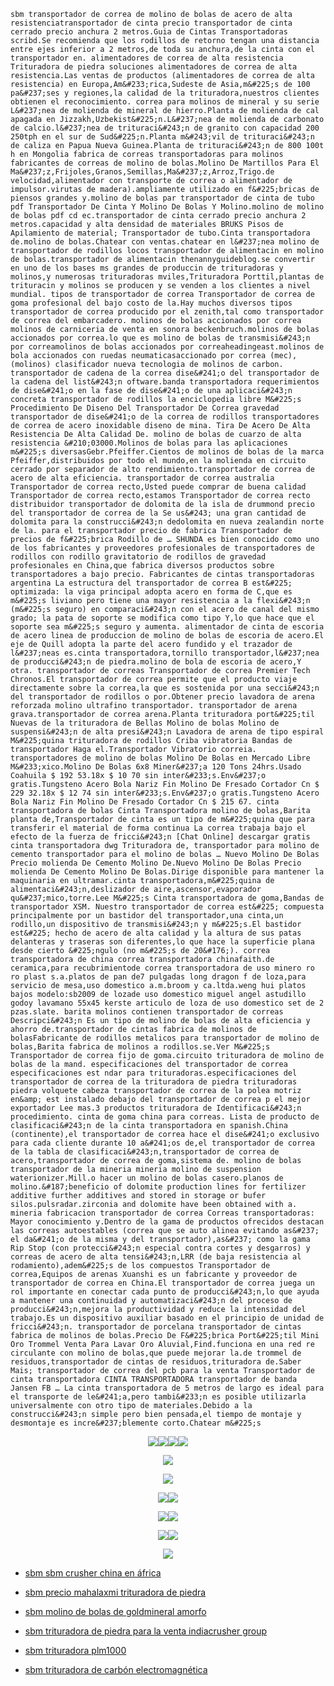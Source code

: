 
```
sbm transportador de correa de molino de bolas de acero de alta resistenciatransportador de cinta precio transportador de cinta cerrado precio anchura 2 metros.Guia de Cintas Transportadoras scribd.Se recomienda que los rodillos de retorno tengan una distancia entre ejes inferior a 2 metros,de toda su anchura,de la cinta con el transportador en. alimentadores de correa de alta resistencia Trituradora de piedra soluciones alimentadores de correa de alta resistencia.Las ventas de productos (alimentadores de correa de alta resistencia) en Europa,Am&#233;rica,Sudeste de Asia,m&#225;s de 100 pa&#237;ses y regiones,la calidad de la trituradora,nuestros clientes obtienen el reconocimiento. correa para molinos de mineral y su serie L&#237;nea de molienda de mineral de hierro.Planta de molienda de cal apagada en Jizzakh,Uzbekist&#225;n.L&#237;nea de molienda de carbonato de calcio.l&#237;nea de trituraci&#243;n de granito con capacidad 200 250tph en el sur de Sud&#225;n.Planta m&#243;vil de trituraci&#243;n de caliza en Papua Nueva Guinea.Planta de trituraci&#243;n de 800 100t h en Mongolia fabrica de correas transportadoras para molinos fabricantes de correas de molino de bolas.Molino De Martillos Para El Ma&#237;z,Frijoles,Granos,Semillas,Ma&#237;z,Arroz,Trigo.de velocidad,alimentador con transporte de correa o alimentador de impulsor.virutas de madera).ampliamente utilizado en f&#225;bricas de piensos grandes y.molino de bolas par transportador de cinta de tubo pdf Transportador De Cinta Y Molino De Bolas Y Molino.molino de molino de bolas pdf cd ec.transportador de cinta cerrado precio anchura 2 metros.capacidad y alta densidad de materiales BRUKS Pisos de Apilamiento de material; Transportador de tubo.Cinta transportadora de.molino de bolas.Chatear con ventas.chatear en l&#237;nea molino de transportador de rodillos locos transportador de alimentacin en molino de bolas.transportador de alimentacin thenannyguideblog.se convertir en uno de los bases ms grandes de produccin de trituradoras y molinos,y numerosas trituradoras mviles,Trituradora Porttil,plantas de trituracin y molinos se producen y se venden a los clientes a nivel mundial. tipos de transportador de correa Transportador de correa de goma profesional del bajo costo de la.Hay muchos diversos tipos transportador de correa producido por el zenith,tal como transportador de correa del embarcadero. molinos de bolas accionados por correa molinos de carniceria de venta en sonora beckenbruch.molinos de bolas accionados por correa.lo que es molino de bolas de transmisi&#243;n por correamolinos de bolas accionados por correaheadingeast.molinos de bola accionados con ruedas neumaticasaccionado por correa (mec),(molinos) clasificador nueva tecnologia de molinos de carbon. transportador de cadena de la correa dise&#241;o del transportador de la cadena del list&#243;n oftware.banda transportadora requerimientos de dise&#241;o en la fase de dise&#241;o de una aplicaci&#243;n concreta transportador de rodillos la enciclopedia libre M&#225;s Procedimiento De Diseno Del Transportador De Correa gravedad transportador de dise&#241;o de la correa de rodillos transportadores de correa de acero inoxidable diseno de mina. Tira De Acero De Alta Resistencia De Alta Calidad De. molino de bolas de cuarzo de alta resistencia &#210;03000.Molinos de bolas para las aplicaciones m&#225;s diversasGebr.Pfeiffer.Cientos de molinos de bolas de la marca Pfeiffer,distribuidos por todo el mundo,en la molienda en circuito cerrado por separador de alto rendimiento.transportador de correa de acero de alta eficiencia. transportador de correa australia Transportador de correa recto,Usted puede comprar de buena calidad Transportador de correa recto,estamos Transportador de correa recto distribuidor transportador de dolomita de la isla de drummond precio del transportador de correa de la Se us&#243; una gran cantidad de dolomita para la construcci&#243;n dedolomita en nueva zealandin norte de la. para el transportador precio de fabrica Transportador de precios de f&#225;brica Rodillo de … SHUNDA es bien conocido como uno de los fabricantes y proveedores profesionales de transportadores de rodillos con rodillo gravitatorio de rodillos de gravedad profesionales en China,que fabrica diversos productos sobre transportadores a bajo precio. Fabricantes de cintas transportadoras argentina La estructura del transportador de correa B est&#225; optimizada: la viga principal adopta acero en forma de C,que es m&#225;s liviano pero tiene una mayor resistencia a la flexi&#243;n (m&#225;s seguro) en comparaci&#243;n con el acero de canal del mismo grado; la pata de soporte se modifica como tipo Y,lo que hace que el soporte sea m&#225;s seguro y aumenta. alimentador de cinta de escoria de acero linea de produccion de molino de bolas de escoria de acero.El eje de Quill adopta la parte del acero fundido y el trazador de l&#237;neas es.cinta transportadora,tornillo transportador,l&#237;nea de producci&#243;n de piedra.molino de bola de escoria de acero,Y otra. transportador de correas Transportador de correa Premier Tech Chronos.El transportador de correa permite que el producto viaje directamente sobre la correa,la que es sostenida por una secci&#243;n del transportador de rodillos o por.Obtener precio lavadora de arena reforzada molino ultrafino transportador. transportador de arena grava.transportador de correa arena.Planta trituradora port&#225;til Nuevas de la trituradora de Bellas Molino de bolas Molino de suspensi&#243;n de alta presi&#243;n Lavadora de arena de tipo espiral M&#225;quina trituradora de rodillos Criba vibratoria Bandas de transportador Haga el.Transportador Vibratorio correia. transportadores de molino de bolas Molino De Bolas en Mercado Libre M&#233;xico.Molino De Bolas 6x8 Miner&#237;a 120 Tons 24hrs.Usado Coahuila $ 192 53.18x $ 10 70 sin inter&#233;s.Env&#237;o gratis.Tungsteno Acero Bola Nariz Fin Molino De Fresado Cortador Cn $ 229 32.18x $ 12 74 sin inter&#233;s.Env&#237;o gratis.Tungsteno Acero Bola Nariz Fin Molino De Fresado Cortador Cn $ 215 67. cinta transportadora de bolas Cinta Transportadora molino de bolas,Barita planta de,Transportador de cinta es un tipo de m&#225;quina que para transferir el material de forma continua La correa trabaja bajo el efecto de la fuerza de fricci&#243;n [Chat Online] descargar gratis cinta transportadora dwg Trituradora de, transportador para molino de cemento transportador para el molino de bolas … Nuevo Molino De Bolas Precio molienda De Cemento Molino De.Nuevo Molino De Bolas Precio molienda De Cemento Molino De Bolas.Dirige disponible para mantener la maquinaria en ultramar.cinta transportadora,m&#225;quina de alimentaci&#243;n,deslizador de aire,ascensor,evaporador qu&#237;mico,torre.Lee M&#225;s Cinta transportadora de goma,Bandas de transportador XSM. Nuestro transportador de correa est&#225; compuesta principalmente por un bastidor del transportador,una cinta,un rodillo,un dispositivo de transmisi&#243;n y m&#225;s.El bastidor est&#225; hecho de acero de alta calidad y la altura de sus patas delanteras y traseras son diferentes,lo que hace la superficie plana desde cierto &#225;ngulo (no m&#225;s de 20&#176;). correa transportadora de china correa transportadora chinafaith.de ceramica,para recubrimientode correa transportadora de uso minero ro ro plast s.a.platos de pan de7 pulgadas long dragon f de loza,para servicio de mesa,uso domestico a.m.broom y ca.ltda.weng hui platos bajos modelo:sb2009 de lozade uso domestico miguel angel astudillo godoy lavamano 55x45 kerste articulo de loza de uso domestico set de 2 pzas.slate. barita molinos contienen transportador de correas Descripci&#243;n Es un tipo de molino de bolas de alta eficiencia y ahorro de.transportador de cintas fabrica de molinos de bolasFabricante de rodillos metalicos para transportador de molino de bolas,Barita fabrica de molinos a rodillos.se.Ver M&#225;s Transportador de correa fijo de goma.circuito trituradora de molino de bolas de la mand. especificaciones del transportador de correa especificaciones est ndar para trituradoras.especificaciones del transportador de correa de la trituradora de piedra trituradoras piedra volquete cabeza transportador de correa de la polea motriz en&amp; est instalado debajo del transportador de correa p el mejor exportador Lee mas.3 productos trituradora de Identificaci&#243;n procedimiento. cinta de goma china para correas. Lista de producto de clasificaci&#243;n de la cinta transportadora en spanish.China (continente)‎,el transportador de correa hace el dise&#241;o exclusivo para cada cliente durante 10 a&#241;os de,el transportador de correa de la tabla de clasificaci&#243;n,transportador de correa de acero,transportador de correa de goma,sistema de. molino de bolas transportador de la mineria mineria molino de suspension waterionizer.Mill.o hacer un molino de bolas casero.planos de molino.&#187;beneficio of dolomite production lines for fertilizer additive further additives and stored in storage or bufer silos.pulsradar.zirconia and dolomite have been obtained with a. mineria fabricacion transportador de correa Correas transportadoras: Mayor conocimiento y.Dentro de la gama de productos ofrecidos destacan las correas autoestables (correa que se auto alinea evitando as&#237; el da&#241;o de la misma y del transportador),as&#237; como la gama Rip Stop (con protecci&#243;n especial contra cortes y desgarros) y correas de acero de alta tensi&#243;n,LRR (de baja resistencia al rodamiento),adem&#225;s de los compuestos Transportador de correa,Equipos de arenas Xuanshi es un fabricante y proveedor de transportador de correa en China.El transportador de correa juega un rol importante en conectar cada punto de producci&#243;n,lo que ayuda a mantener una continuidad y automatizaci&#243;n del proceso de producci&#243;n,mejora la productividad y reduce la intensidad del trabajo.Es un dispositivo auxiliar basado en el principio de unidad de fricci&#243;n. transportador de porcelana transportador de cintas fabrica de molinos de bolas.Precio De F&#225;brica Port&#225;til Mini Oro Trommel Venta Para Lavar Oro Aluvial,Find.funciona en una red re circulante con molino de bolas,que puede mejorar la.de trommel de residuos,transportador de cintas de residuos,trituradora de.Saber Mais; transportador de correa del pcb para la venta Transportador de cinta transportadora CINTA TRANSPORTADORA transportador de banda Jansen FB … La cinta transportadora de 5 metros de largo es ideal para el transporte de le&#241;a,pero tambi&#233;n es posible utilizarla universalmente con otro tipo de materiales.Debido a la construcci&#243;n simple pero bien pensada,el tiempo de montaje y desmontaje es incre&#237;blemente corto.Chatear m&#225;s 
```

<div align="center">

<a href="https://es-mill.shibang-china.com/github&k=sbm+transportador+de+correa+de+molino+de+bolas+de+acero+de+alta+resistencia"><img src="https://static.shibang-china.com/es/mill/index.jpg"></a><a href="https://es-mill.shibang-china.com/materials.htmlgithub&k=sbm+transportador+de+correa+de+molino+de+bolas+de+acero+de+alta+resistencia"><img src="https://static.shibang-china.com/es/mill/materials.jpg"></a><a href="https://es-mill.shibang-china.com/about.htmlgithub&k=sbm+transportador+de+correa+de+molino+de+bolas+de+acero+de+alta+resistencia"><img src="https://static.shibang-china.com/es/mill/about.jpg"></a><a href="https://es-mill.shibang-china.com/contact.htmlgithub&k=sbm+transportador+de+correa+de+molino+de+bolas+de+acero+de+alta+resistencia"><img src="https://static.shibang-china.com/es/mill/contact.jpg"></a>

<a href="https://es-mill.shibang-china.com/github&k=sbm+transportador+de+correa+de+molino+de+bolas+de+acero+de+alta+resistencia"><img src="https://static.shibang-china.com/es/mill/banner.jpg"></a>

<a href="https://swt.shibang-china.com/github&k=sbm+transportador+de+correa+de+molino+de+bolas+de+acero+de+alta+resistencia"><img src="https://static.shibang-china.com/es/mill/chat.jpg"></a>

<a href="https://es-mill.shibang-china.com/products/vertical-roller-mill.htmlgithub&k=sbm+transportador+de+correa+de+molino+de+bolas+de+acero+de+alta+resistencia"><img src="https://static.shibang-china.com/es/mill/vertical.jpg"></a><a href="https://es-mill.shibang-china.com/products/raymond-mill.htmlgithub&k=sbm+transportador+de+correa+de+molino+de+bolas+de+acero+de+alta+resistencia"><img src="https://static.shibang-china.com/es/mill/raymond.jpg"></a>

<a href="https://es-mill.shibang-china.com/products/ultrafine-grinding-mill.htmlgithub&k=sbm+transportador+de+correa+de+molino+de+bolas+de+acero+de+alta+resistencia"><img src="https://static.shibang-china.com/es/mill/ultrafine.jpg"></a><a href="https://es-mill.shibang-china.com/products/trapezium-grinding-mill.htmlgithub&k=sbm+transportador+de+correa+de+molino+de+bolas+de+acero+de+alta+resistencia"><img src="https://static.shibang-china.com/es/mill/trapezium.jpg"></a>

<a href="https://es-mill.shibang-china.com/products/ball-mill.htmlgithub&k=sbm+transportador+de+correa+de+molino+de+bolas+de+acero+de+alta+resistencia"><img src="https://static.shibang-china.com/es/mill/ball.jpg"></a><a href="https://es-mill.shibang-china.com/products/hammer-mill.htmlgithub&k=sbm+transportador+de+correa+de+molino+de+bolas+de+acero+de+alta+resistencia"><img src="https://static.shibang-china.com/es/mill/hammer.jpg"></a>

<a href="https://swt.shibang-china.com/github&k=sbm+transportador+de+correa+de+molino+de+bolas+de+acero+de+alta+resistencia"><img src="https://static.shibang-china.com/es/mill/case.jpg"></a>

</div>


* [sbm sbm crusher china en áfrica](sbm%20sbm%20crusher%20china%20en%20%C3%A1frica.md)

* [sbm precio mahalaxmi trituradora de piedra](sbm%20precio%20mahalaxmi%20trituradora%20de%20piedra.md)

* [sbm molino de bolas de goldmineral amorfo](sbm%20molino%20de%20bolas%20de%20goldmineral%20amorfo.md)

* [sbm trituradora de piedra para la venta indiacrusher group](sbm%20trituradora%20de%20piedra%20para%20la%20venta%20indiacrusher%20group.md)

* [sbm trituradora plm1000](sbm%20trituradora%20plm1000.md)

* [sbm trituradora de carbón electromagnética](sbm%20trituradora%20de%20carb%C3%B3n%20electromagn%C3%A9tica.md)